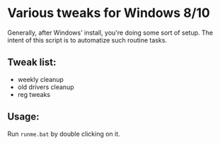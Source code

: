 # Various tweaks for Windows 8/10

Generally, after Windows' install, you're doing some sort of setup. The intent of this script is to automatize such routine tasks.

## Tweak list:
- weekly cleanup
- old drivers cleanup
- reg tweaks

## Usage:
Run ```runme.bat``` by double clicking on it.